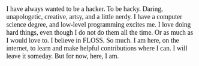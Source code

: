 <p style="font-family: 'Roboto Mono'; font-size: 18px;">
I have always wanted to be a hacker. To be hacky. Daring, unapologetic, creative, artsy, and a little nerdy. I have a computer science degree, and low-level programming excites me.
I love doing hard things, even though I do not do them all the time. Or as much as I would love to. I believe in FLOSS. So much. I am here, on the internet, to learn and make helpful
contributions where I can. I will leave it someday. But for now, here, I am.
</p>
